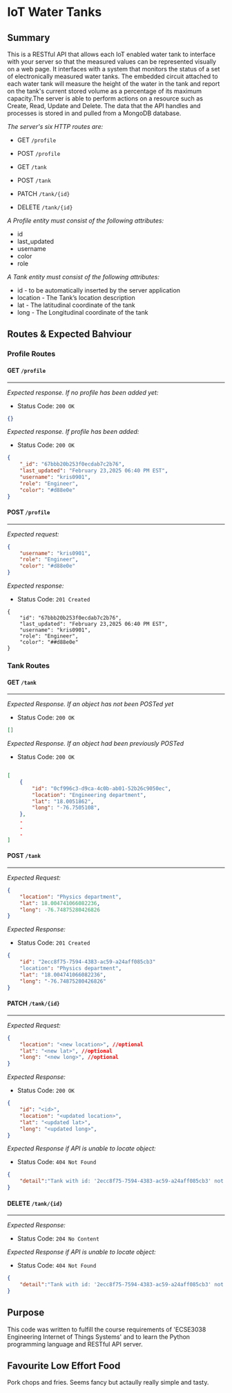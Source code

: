 # IoT Water Tanks

## Summary 

This is a RESTful API that allows each IoT enabled water tank to interface with your server so that the measured values can be represented visually on a web page. It interfaces with a system that monitors the status of a set of electronically measured water tanks. The embedded circuit attached to each water tank will measure the height of the water in the tank and report on the tank's current stored volume as a percentage of its maximum capacity.The server is able to perform actions on a resource such as Create, Read, Update and Delete. The data that the API handles and processes is stored in and pulled from a MongoDB database.

*The server's six HTTP routes are:*

- GET `/profile`
- POST `/profile`

- GET `/tank`
- POST `/tank`
- PATCH `/tank/{id}`
- DELETE `/tank/{id}`

*A Profile entity must consist of the following attributes:*

- id
- last_updated
- username
- color
- role

*A Tank entity must consist of the following attributes:*

- id - to be automatically inserted by the server application
- location - The Tank’s location description
- lat - The latitudinal coordinate of the tank
- long - The Longitudinal coordinate of the tank

## Routes & Expected Bahviour 

### Profile Routes

#### **GET `/profile`**
___

*Expected response. If no profile has been added yet:*

- Status Code: `200 OK`

```json
{}
```

*Expected response. If profile has been added:*

- Status Code: `200 OK`

```json
{
    "_id": "67bbb20b253f0ecdab7c2b76",
    "last_updated": "February 23,2025 06:40 PM EST",
    "username": "kris0901",
    "role": "Engineer",
    "color": "#d88e0e"
}
```

#### **POST `/profile`**
___

*Expected request:*
```json
{
    "username": "kris0901",
    "role": "Engineer",
    "color": "#d88e0e"
}
```

*Expected response:*

- Status Code: `201 Created`

```
{
    "id": "67bbb20b253f0ecdab7c2b76",
    "last_updated": "February 23,2025 06:40 PM EST",
    "username": "kris0901",
    "role": "Engineer",
    "color": "##d88e0e"
}
```

### Tank Routes

#### GET `/tank`
___


*Expected Response. If an object has not been POSTed yet*

- Status Code: `200 OK`

```json
[]
```

*Expected Response.  If an object had been previously POSTed*

- Status Code: `200 OK`

```json

[
    {
        "id": "0cf996c3-d9ca-4c0b-ab01-52b26c9050ec",
        "location": "Engineering department",
        "lat": "18.0051862",
        "long": "-76.7505108",
    },
    .
    .
    .
]

```

#### POST `/tank`
___

*Expected Request:*

```json
{
    "location": "Physics department",
    "lat": 18.004741066082236,
    "long": -76.74875280426826
}

```

*Expected Response:*

- Status Code: `201 Created`

```json
{
    "id": "2ecc8f75-7594-4383-ac59-a24aff085cb3"
    "location": "Physics department",
    "lat": "18.004741066082236",
    "long": "-76.74875280426826"
}

```
#### PATCH `/tank/{id}`
___

*Expected Request:*

```json
{
    "location": "<new location>", //optional
    "lat": "<new lat>", //optional
    "long": "<new long>", //optional
}

```

*Expected Response:*

- Status Code: `200 OK`

```json
{
    "id": "<id>",
    "location": "<updated location>",
    "lat": "<updated lat>",
    "long": "<updated long>",
}

``` 
*Expected Response if API is unable to locate object:*

- Status Code: `404 Not Found`

```json
{
	"detail":"Tank with id: '2ecc8f75-7594-4383-ac59-a24aff085cb3' not found"
}

```

#### DELETE `/tank/{id}`
___

*Expected Response:*

- Status Code: `204 No Content`

*Expected Response if API is unable to locate object:*

- Status Code: `404 Not Found`

```json
{
	"detail":"Tank with id: '2ecc8f75-7594-4383-ac59-a24aff085cb3' not found"
}

```

## Purpose

This code was written to fulfill the course requirements of 'ECSE3038 Engineering Internet of Things Systems' and to
learn the Python programming language and RESTful API server.

## Favourite Low Effort Food

Pork chops and fries. Seems fancy but actaully really simple and tasty. 
